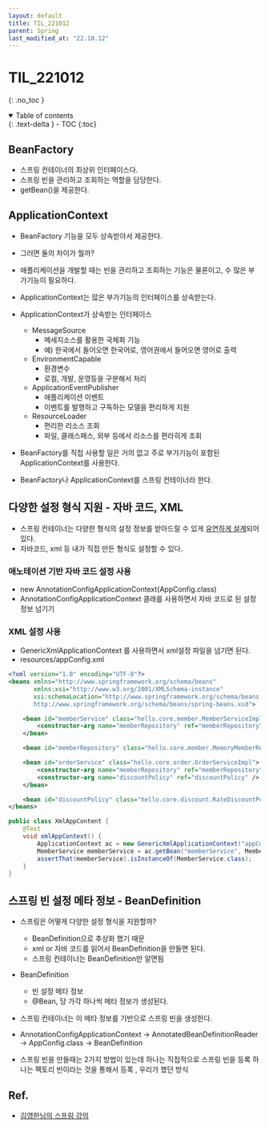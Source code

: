 ```yaml
---
layout: default
title: TIL_221012
parent: Spring
last_modified_at: "22.10.12"
---
```


# TIL_221012
{: .no_toc }

<details open markdown="block">
  <summary>
    Table of contents
  </summary>
  {: .text-delta }
- TOC
{:toc}
</details>

## BeanFactory
- 스프링 컨테이너의 최상위 인터페이스다.
- 스프링 빈을 관리하고 조회하는 역할을 담당한다.
- getBean()을 제공한다.

## ApplicationContext
- BeanFactory 기능을 모두 상속받아서 제공한다.
- 그러면 둘의 차이가 뭘까?
- 애플리케이션을 개발할 때는 빈을 관리하고 조회하는 기능은 물론이고, 수 많은 부가기능이 필요하다.
- ApplicationContext는 많은 부가기능의 인터페이스를 상속받는다.
- ApplicationContext가 상속받는 인터페이스
    - MessageSource
        - 메세지소스를 활용한 국체화 기능
        - 예) 한국에서 들어오면 한국어로, 영어권에서 들어오면 영어로 출력
    - EnvironmentCapable
        - 환경변수
        - 로컬, 개발, 운영등을 구분해서 처리
    - ApplicationEventPublisher
        - 애플리케이션 이벤트
        - 이벤트를 발행하고 구독하는 모델을 편리하게 지원
    - ResourceLoader
        - 편리한 리소스 조회
        - 파일, 클래스패스, 외부 등에서 리소스를 편라히게 조회

- BeanFactory를 직접 사용할 일은 거의 없고 주로 부가기능이 포함된 ApplicationContext를 사용한다.
- BeanFactory나 ApplicationContext를 스프링 컨테이너라 한다.

## 다양한 설정 형식 지원 - 자바 코드, XML
- 스프링 컨테이너는 다양한 형식의 설정 정보를 받아드릴 수 있게 <u>유연하게 설계</u>되어 있다.
- 자바코드, xml 등 내가 직접 만든 형식도 설정할 수 있다.

### 애노테이션 기반 자바 코드 설정 사용
- new AnnotationConfigApplicationContext(AppConfig.class)
- AnnotationConfigApplicationContext 클래를 사용하면서 자바 코드로 된 설정 정보 넘기기

### XML 설정 사용
- GenericXmlApplicationContext 를 사용하면서 xml설정 파일을 넘기면 된다.
- resources/appConfig.xml
```xml
<?xml version="1.0" encoding="UTF-8"?>
<beans xmlns="http://www.springframework.org/schema/beans"
       xmlns:xsi="http://www.w3.org/2001/XMLSchema-instance"
       xsi:schemaLocation="http://www.springframework.org/schema/beans
       http://www.springframework.org/schema/beans/spring-beans.xsd">

    <bean id="memberService" class="hello.core.member.MemberServiceImpl">
        <constructor-arg name="memberRepository" ref="memberRepository" />
    </bean>

    <bean id="memberRepository" class="hello.core.member.MemoryMemberRepository"/>

    <bean id="orderService" class="hello.core.order.OrderServiceImpl">
        <constructor-arg name="memberRepository" ref="memberRepository" />
        <constructor-arg name="discountPolicy" ref="discountPolicy" />
    </bean>

    <bean id="discountPolicy" class="hello.core.discount.RateDiscountPolicy" />
</beans>
```

```java
public class XmlAppContent {
    @Test
    void xmlAppContext() {
        ApplicationContext ac = new GenericXmlApplicationContext("appConfig.xml");
        MemberService memberService = ac.getBean("memberService", MemberService.class);
        assertThat(memberService).isInstanceOf(MemberService.class);
    }
}
```

## 스프링 빈 설정 메타 정보 - BeanDefinition
- 스프링은 어떻게 다양한 설정 형식을 지원할까?
    - BeanDefinition으로 추상화 했기 때문
    - xml or 자바 코드를 읽어서 BeanDefinition을 만들면 된다.
    - 스프링 컨테이너는 BeanDefinition만 알면됨
- BeanDefinition
    - 빈 설정 메타 정보
    - @Bean, <bean>당 가각 하나씩 메타 정보가 생성된다.
- 스프링 컨테이너는 이 메타 정보를 기반으로 스프링 빈을 생성한다.  
- AnnotationConfigApplicationContext -> AnnotatedBeanDefinitionReader -> AppConfig.class -> BeanDefinition

- 스프링 빈을 만들때는 2가지 방법이 있는데
하나는 직접적으로 스프링 빈을 등록 
하나는 팩토리 빈이라는 것을 통해서 등록 , 우리가 했던 방식


## Ref.
- <a href="https://www.inflearn.com/course/%EC%8A%A4%ED%94%84%EB%A7%81-%ED%95%B5%EC%8B%AC-%EC%9B%90%EB%A6%AC-%EA%B8%B0%EB%B3%B8%ED%8E%B8/dashboard">김영한님의 스프링 강의</a>
